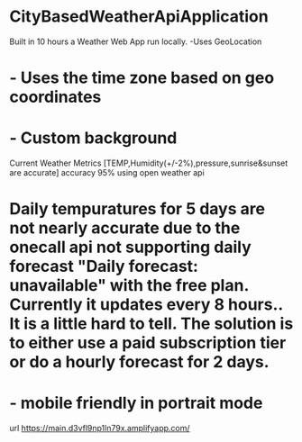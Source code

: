 # CityBasedWeatherApiApplication
Built in 10 hours a Weather Web App run locally. 
-Uses GeoLocation
#  - Uses the time zone based on geo coordinates
# - Custom background 
Current Weather Metrics [TEMP,Humidity(+/-2%),pressure,sunrise&sunset are accurate] accuracy 95% using open weather api
# Daily tempuratures for 5 days are not nearly accurate due to the onecall api not supporting daily forecast "Daily forecast: unavailable" with the free plan. Currently it updates every 8 hours.. It is a little hard to tell. The solution is to either use a paid subscription tier or do a hourly forecast for 2 days.
# - mobile friendly in portrait mode

url https://main.d3vfl9np1ln79x.amplifyapp.com/

#
